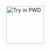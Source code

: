 <a href="https://labs.play-with-docker.com/?stack=https://raw.githubusercontent.com/ai-chain/ai-workspace/develop/deployment/play-with-docker/docker-compose.yml" title="Docker Image Metadata" target="_blank"><img src="https://cdn.rawgit.com/play-with-docker/stacks/cff22438/assets/images/button.png" alt="Try in PWD" width="100px"></a>